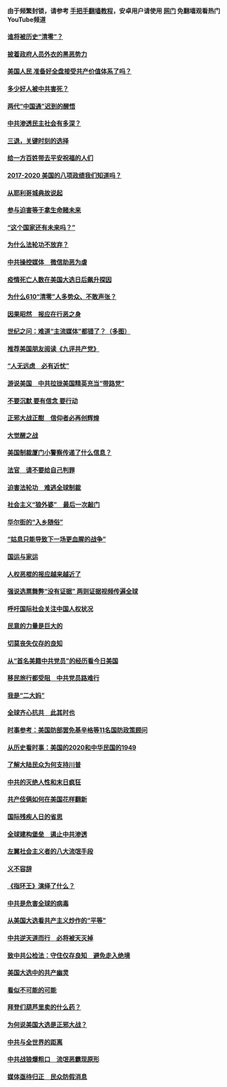 #### 由于频繁封锁，请参考 [手把手翻墙教程](https://github.com/gfw-breaker/guides/wiki/)，安卓用户请使用 [网门](https://github.com/gfw-breaker/nogfw/blob/master/dl.md?t=02011900) 免翻墙观看热门YouTube频道 

#### [谁将被历史“清零”？](../pages/73/417485.md?t=02011900) 

#### [披着政府人员外衣的黑恶势力](../pages/73/417442.md?t=02011900) 

#### [美国人民 准备好全盘接受共产价值体系了吗？](../pages/73/417491.md?t=02011900) 

#### [多少好人被中共害死？](../pages/73/417144.md?t=02011900) 

#### [两代“中国通”迟到的醒悟](../pages/73/417064.md?t=02011900) 

#### [中共渗透民主社会有多深？](../pages/73/417063.md?t=02011900) 

#### [三退，关键时刻的选择](../pages/73/416969.md?t=02011900) 

#### [给一方百姓带去平安祝福的人们](../pages/73/416941.md?t=02011900) 

#### [2017-2020  美国的八项政绩我们知道吗？](../pages/73/416968.md?t=02011900) 

#### [从耶利哥城典故说起](../pages/73/416892.md?t=02011900) 

#### [参与迫害等于拿生命赌未来](../pages/73/416856.md?t=02011900) 

#### [“这个国家还有未来吗？”](../pages/73/416852.md?t=02011900) 

#### [为什么法轮功不放弃？](../pages/73/416864.md?t=02011900) 

#### [中共操控媒体　微信助恶为虐](../pages/73/416724.md?t=02011900) 

#### [疫情死亡人数在美国大选日后飙升探因](../pages/73/416606.md?t=02011900) 

#### [为什么610“清零”人多势众、不敢声张？](../pages/73/416632.md?t=02011900) 

#### [因果昭然　报应在行恶之身](../pages/73/416582.md?t=02011900) 

#### [世纪之问：难道“主流媒体”都错了？（多图）](../pages/73/416571.md?t=02011900) 

#### [推荐美国朋友阅读《九评共产党》](../pages/73/416510.md?t=02011900) 

#### [“人无远虑　必有近忧”](../pages/73/416513.md?t=02011900) 

#### [游说美国　中共拉拢美国精英充当“带路党”](../pages/73/416529.md?t=02011900) 

#### [不要沉默 要有信念 要行动](../pages/73/416457.md?t=02011900) 

#### [正邪大战正酣　信仰者必再创辉煌](../pages/73/416433.md?t=02011900) 

#### [大觉醒之战](../pages/73/416456.md?t=02011900) 

#### [美国制裁厦门小警察传递了什么信息？](../pages/73/416432.md?t=02011900) 

#### [法官　请不要给自己判罪](../pages/73/416379.md?t=02011900) 

#### [迫害法轮功　难逃全球制裁](../pages/73/416380.md?t=02011900) 

#### [社会主义“狼外婆”　最后一次敲门](../pages/73/416394.md?t=02011900) 

#### [华尔街的“入乡随俗”](../pages/73/416395.md?t=02011900) 

#### [“姑息只能导致下一场更血腥的战争”](../pages/73/416223.md?t=02011900) 

#### [国运与家运](../pages/73/416224.md?t=02011900) 

#### [人权恶棍的报应越来越近了](../pages/73/416276.md?t=02011900) 

#### [强说选票舞弊“没有证据” 两则证据视频传遍全球](../pages/73/416227.md?t=02011900) 

#### [呼吁国际社会关注中国人权状况](../pages/73/416135.md?t=02011900) 

#### [民意的力量是巨大的](../pages/73/416222.md?t=02011900) 

#### [切莫丧失仅存的良知](../pages/73/416134.md?t=02011900) 

#### [从“首名美籍中共党员”的经历看今日美国](../pages/73/416114.md?t=02011900) 

#### [移民旅行都受阻　中共党员路难行](../pages/73/416033.md?t=02011900) 

#### [我是“二大妈”](../pages/73/415529.md?t=02011900) 

#### [全球齐心抗共　此其时也](../pages/73/415989.md?t=02011900) 

#### [时事参考：美国防部罢免基辛格等11名国防政策顾问](../pages/73/415970.md?t=02011900) 

#### [从历史看时事：美国的2020和中华民国的1949](../pages/73/415949.md?t=02011900) 

#### [了解大陆民众为何支持川普](../pages/73/415950.md?t=02011900) 

#### [中共的灭绝人性和末日疯狂](../pages/73/415944.md?t=02011900) 

#### [共产伎俩如何在美国花样翻新](../pages/73/415908.md?t=02011900) 

#### [国际残疾人日的省思](../pages/73/415849.md?t=02011900) 

#### [全球建构堡垒　遏止中共渗透](../pages/73/415850.md?t=02011900) 

#### [左翼社会主义者的八大流氓手段](../pages/73/415802.md?t=02011900) 

#### [义不容辞](../pages/73/415807.md?t=02011900) 

#### [《指环王》演绎了什么？](../pages/73/415739.md?t=02011900) 

#### [中共是危害全球的病毒](../pages/73/415569.md?t=02011900) 

#### [从美国大选看共产主义炒作的“平等”](../pages/73/415654.md?t=02011900) 

#### [中共逆天道而行　必将被天灭掉](../pages/73/415626.md?t=02011900) 

#### [致中共公检法：守住仅存良知　避免走入绝境](../pages/73/415627.md?t=02011900) 

#### [美国大选中的共产幽灵](../pages/73/415618.md?t=02011900) 

#### [看似不可能的可能](../pages/73/415619.md?t=02011900) 

#### [拜登们葫芦里卖的什么药？](../pages/73/415531.md?t=02011900) 

#### [为何说美国大选是正邪大战？](../pages/73/415530.md?t=02011900) 

#### [中共与全世界的距离](../pages/73/415435.md?t=02011900) 

#### [中共战狼爆粗口　流氓恶霸现原形](../pages/73/415426.md?t=02011900) 

#### [媒体亟待归正　民众防假消息](../pages/73/415402.md?t=02011900) 

